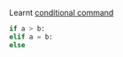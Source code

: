 Learnt [conditional command](https://github.com/NeoSeo/Obsidian/blob/814a4d2c228bd9785a6a717252dce61eb1475776/Python/condition_example.py)
``` python
if a > b:
elif a = b:
else

```

